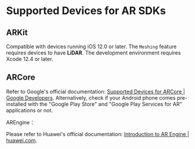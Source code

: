 # Supported Devices for AR SDKs

## ARKit

Compatible with devices running iOS 12.0 or later. The `Meshing` feature requires devices to have **LiDAR**. The development environment requires Xcode 12.4 or later.

## ARCore

Refer to Google's official documentation: [Supported Devices for ARCore | Google Developers](https://developers.google.com/ar/devices?hl=zh-cn). Alternatively, check if your Android phone comes pre-installed with the "Google Play Store" and "Google Play Services for AR" applications or not.

AREngine：

Please refer to Huawei's official documentation: [Introduction to AR Engine | huawei.com](https://developer.huawei.com/consumer/cn/doc/development/graphics-Guides/introduction-0000001050130900).

